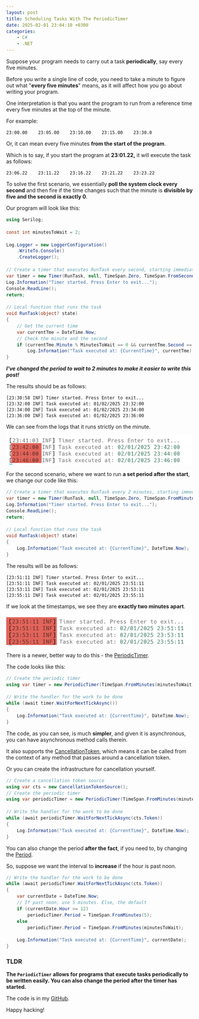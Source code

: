 ```yaml
---
layout: post
title: Scheduling Tasks With The PeriodicTimer
date: 2025-02-01 23:04:10 +0300
categories:
    - C#
    - .NET
---
```


Suppose your program needs to carry out a task **periodically**, say every five minutes.

Before you write a single line of code, you need to take a minute to figure out what "**every five minutes**" means, as it will affect how you go about writing your program.

One interpretation is that you want the program to run from a reference time every five minutes at the top of the minute.

For example:

```plaintext
23:00.00	23:05.00	23:10.00 	23:15.00	23:30.0
```

Or, it can mean every five minutes **from the start of the program**.

Which is to say, if you start the program at **23:01.22,** it will execute the task as follows:

```plaintext
23:06.22	23:11.22	23:16.22	23:21.22	23:23.22
```

To solve the first scenario, we essentially **poll the system clock every second** and then fire if the time changes such that the minute is **divisible by five and the second is exactly 0**.

Our program will look like this:

```c#
using Serilog;

const int minutesToWait = 2;

Log.Logger = new LoggerConfiguration()
    .WriteTo.Console()
    .CreateLogger();

// Create a timer that executes RunTask every second, starting immediately. 
var timer = new Timer(RunTask, null, TimeSpan.Zero, TimeSpan.FromSeconds(1));
Log.Information("Timer started. Press Enter to exit...");
Console.ReadLine();
return;

// Local function that runs the task
void RunTask(object? state)
{
    // Get the current time
    var currentTme = DateTime.Now;
    // Check the minute and the second
    if (currentTme.Minute % MinutesToWait == 0 && currentTme.Second == 0)
        Log.Information("Task executed at: {CurrentTime}", currentTme);
}
```

***I've changed the period to wait to 2 minutes to make it easier to write this post!***

The results should be as follows:

```plaintext
[23:30:58 INF] Timer started. Press Enter to exit...
[23:32:00 INF] Task executed at: 01/02/2025 23:32:00
[23:34:00 INF] Task executed at: 01/02/2025 23:34:00
[23:36:00 INF] Task executed at: 01/02/2025 23:36:00
```

We can see from the logs that it runs strictly on the minute.

![TaskListOne](../images/2025/02/TaskListOne.png)

For the second scenario, where we want to run **a set period after the start**, we change our code like this:

```c#
// Create a timer that executes RunTask every 2 minutes, starting immediately. 
var timer = new Timer(RunTask, null, TimeSpan.Zero, TimeSpan.FromMinutes(minutesToWait));
Log.Information("Timer started. Press Enter to exit...");
Console.ReadLine();
return;

// Local function that runs the task
void RunTask(object? state)
{
    Log.Information("Task executed at: {CurrentTime}", DateTime.Now);
}
```

The results will be as follows:

```plaintext
[23:51:11 INF] Timer started. Press Enter to exit...
[23:51:11 INF] Task executed at: 02/01/2025 23:51:11
[23:53:11 INF] Task executed at: 02/01/2025 23:53:11
[23:55:11 INF] Task executed at: 02/01/2025 23:55:11
```

If we look at the timestamps, we see they are **exactly two minutes apart**.

![TaskListTwo](../images/2025/02/TaskListTwo.png)

There is a newer, better way to do this - the [PeriodicTimer](https://learn.microsoft.com/en-us/dotnet/api/system.threading.periodictimer?view=net-9.0).

The code looks like this:

```c#
// Create the periodic timer
using var timer = new PeriodicTimer(TimeSpan.FromMinutes(minutesToWait));

// Write the handler for the work to be done
while (await timer.WaitForNextTickAsync())
{
    Log.Information("Task executed at: {CurrentTime}", DateTime.Now);
}
```

The code, as you can see, is much **simpler**, and given it is asynchronous, you can have asynchronous method calls therein.

It also supports the [CancellationToken](https://learn.microsoft.com/en-us/dotnet/standard/threading/cancellation-in-managed-threads), which means it can be called from the context of any method that passes around a cancellation token.

Or you can create the infrastructure for cancellation yourself.

```c#
// Create a cancellation token source
using var cts = new CancellationTokenSource();
// Create the periodic timer
using var periodicTimer = new PeriodicTimer(TimeSpan.FromMinutes(minutesToWait));

// Write the handler for the work to be done
while (await periodicTimer.WaitForNextTickAsync(cts.Token))
{
    Log.Information("Task executed at: {CurrentTime}", DateTime.Now);
}
```

You can also change the period **after the fact**, if you need to, by changing the [Period](https://learn.microsoft.com/en-us/dotnet/api/system.threading.periodictimer.period?view=net-9.0).

So, suppose we want the interval to **increase** if the hour is past noon.

```c#
// Write the handler for the work to be done
while (await periodicTimer.WaitForNextTickAsync(cts.Token))
{
    var currentDate = DateTime.Now;
    // If past noon, use 5 minutes. Else, the default
    if (currentDate.Hour >= 12)
        periodicTimer.Period = TimeSpan.FromMinutes(5);
    else
        periodicTimer.Period = TimeSpan.FromMinutes(minutesToWait);

    Log.Information("Task executed at: {CurrentTime}", currentDate);
}
```

### TLDR

**The `PeriodicTimer` allows for programs that execute tasks periodically to be written easily. You can also change the period after the timer has started.**

The code is in my [GitHub](https://github.com/conradakunga/BlogCode/tree/master/2025-02-01%20-%20PeriodicTimer).

Happy hacking!
